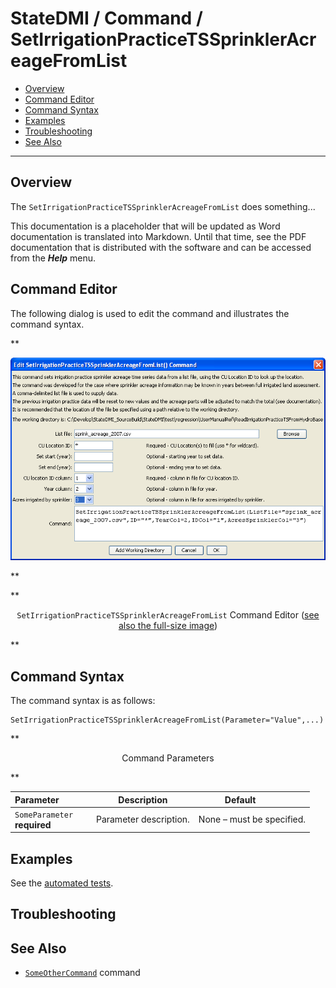 # StateDMI / Command / SetIrrigationPracticeTSSprinklerAcreageFromList #

* [Overview](#overview)
* [Command Editor](#command-editor)
* [Command Syntax](#command-syntax)
* [Examples](#examples)
* [Troubleshooting](#troubleshooting)
* [See Also](#see-also)

-------------------------

## Overview ##

The `SetIrrigationPracticeTSSprinklerAcreageFromList` does something...

This documentation is a placeholder that will be updated as Word documentation is translated into Markdown.
Until that time, see the PDF documentation that is distributed with the software and can be accessed
from the ***Help*** menu.

## Command Editor ##

The following dialog is used to edit the command and illustrates the command syntax.

**<p style="text-align: center;">
![SetIrrigationPracticeTSSprinklerAcreageFromList](SetIrrigationPracticeTSSprinklerAcreageFromList.png)
</p>**

**<p style="text-align: center;">
`SetIrrigationPracticeTSSprinklerAcreageFromList` Command Editor (<a href="../SetIrrigationPracticeTSSprinklerAcreageFromList.png">see also the full-size image</a>)
</p>**

## Command Syntax ##

The command syntax is as follows:

```text
SetIrrigationPracticeTSSprinklerAcreageFromList(Parameter="Value",...)
```
**<p style="text-align: center;">
Command Parameters
</p>**

| **Parameter**&nbsp;&nbsp;&nbsp;&nbsp;&nbsp;&nbsp;&nbsp;&nbsp;&nbsp;&nbsp;&nbsp;&nbsp; | **Description** | **Default**&nbsp;&nbsp;&nbsp;&nbsp;&nbsp;&nbsp;&nbsp;&nbsp;&nbsp;&nbsp; |
| --------------|-----------------|----------------- |
|`SomeParameter`<br>**required**|Parameter description.|None – must be specified.|

## Examples ##

See the [automated tests](https://github.com/OpenCDSS/cdss-app-statedmi-test/tree/master/test/regression/commands/SetIrrigationPracticeTSSprinklerAcreageFromList).

## Troubleshooting ##

## See Also ##

* [`SomeOtherCommand`](../SomeOtherCommand/SomeOtherCommand) command
